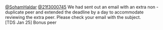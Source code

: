 [@SohamHaldar](/u/sohamhaldar) [@21f3000745](/u/21f3000745) We had sent out an
email with an extra non - duplicate peer and extended the deadline by a day to
accommodate reviewing the extra peer. Please check your email with the
subject.  
[TDS Jan 25] Bonus peer